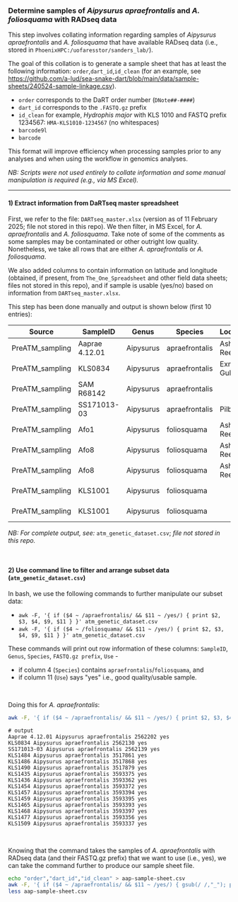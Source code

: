 ### Determine samples of <i>Aipysurus apraefrontalis</i> and <i>A. foliosquama</i> with RADseq data

This step involves collating information regarding samples of <i>Aipysurus apraefrontalis</i> and <i>A. foliosquama</i> that have available RADseq data (i.e., stored in `PhoenixHPC:/uofaresstor/sanders_lab/`).<br>

The goal of this collation is to generate a sample sheet that has at least the following information: `order`,`dart_id`,`id_clean` (for an example, see https://github.com/a-lud/sea-snake-dart/blob/main/data/sample-sheets/240524-sample-linkage.csv).<br>

* `order` corresponds to the DaRT order number (`DNote##-####`)
* `dart_id` corresponds to the `.FASTQ.gz` prefix
* `id_clean` for example, <i>Hydrophis major</i> with KLS 1010 and FASTQ prefix 1234567: `HMA-KLS1010-1234567` (no whitespaces)
* `barcode9l`
* `barcode`

This format will improve efficiency when processing samples prior to any analyses and when using the workflow in genomics analyses.<br>

<i>NB: Scripts were not used entirely to collate information and some manual manipulation is required (e.g., via MS Excel).</i><br>

---

#### 1) Extract information from DaRTseq master spreadsheet
First, we refer to the file: `DARTseq_master.xlsx` (version as of 11 February 2025; file not stored in this repo). We then filter, in MS Excel, for <i>A. apraefrontalis</i> and <i>A. foliosquama</i>. Take note of some of the comments as some samples may be contaminated or other outright low quality. Nonetheless, we take all rows that are either <i>A. apraefrontalis</i> or <i>A. foliosquama</i>.<br>

We also added columns to contain information on latitude and longitude (obtained, if present, from `The_One_Spreadsheet` and other field data sheets; files not stored in this repo), and if sample is usable (yes/no) based on information from `DARTseq_master.xlsx`.<br>

This step has been done manually and output is shown below (first 10 entries):

|Source                  |SampleID      |Genus    |Species       |Location    |Latitude    |Longitude  |DaRT_set    |FASTQ.gz|Comments                             |Use|
|------------------------|--------------|---------|--------------|------------|------------|-----------|------------|--------|-------------------------------------|---|
|PreATM_sampling         |Aaprae 4.12.01|Aipysurus|apraefrontalis|Ashmore Reef|-12.24174549|123.04166  |DNote21-6332|2562202 |Coordinates approximate              |yes|
|PreATM_sampling         |KLS0834       |Aipysurus|apraefrontalis|Exmouth Gulf|-22.166666  |114.2999988|DNote21-6332|2562130 |Coordinates approximate              |yes|
|PreATM_sampling         |SAM R68142    |Aipysurus|apraefrontalis|            |            |           |DNote21-6332|2571051 |Low quality DaRT                     |no |
|PreATM_sampling         |SS171013-03   |Aipysurus|apraefrontalis|Pilbara     |-19.6889305 |118.220874 |DNote21-6332|2562139 |                                     |yes|
|PreATM_sampling         |Afo1          |Aipysurus|foliosquama   |Ashmore Reef|-12.24174549|123.04166  |DNote21-6332|2562140 |Coordinates approximate              |yes|
|PreATM_sampling         |Afo8          |Aipysurus|foliosquama   |Ashmore Reef|-12.24174549|123.04166  |DNote21-6332|2562249 |Coordinates approximate              |yes|
|PreATM_sampling         |Afo8          |Aipysurus|foliosquama   |Ashmore Reef|-12.24174549|123.04166  |DNote21-6332|2571080 |Coordinates approximate              |yes|
|PreATM_sampling         |KLS1001       |Aipysurus|foliosquama   |            |            |           |DNote21-6332|2562209 |WA Coast apraefrontalis_contamination|no |
|PreATM_sampling         |KLS1001       |Aipysurus|foliosquama   |            |            |           |DNote21-6332|2584016 |WA Coast apraefrontalis_contamination|no |

<i>NB: For complete output, see: </i>`atm_genetic_dataset.csv`;<i> file not stored in this repo.</i>

<br>

#### 2) Use command line to filter and arrange subset data (`atm_genetic_dataset.csv`)
In bash, we use the following commands to further manipulate our subset data:
* `awk -F, '{ if ($4 ~ /apraefrontalis/ && $11 ~ /yes/) { print $2, $3, $4, $9, $11 } }' atm_genetic_dataset.csv`
* `awk -F, '{ if ($4 ~ /foliosquama/ && $11 ~ /yes/) { print $2, $3, $4, $9, $11 } }' atm_genetic_dataset.csv`

These commands will print out row information of these columns: `SampleID`, `Genus`, `Species`, `FASTQ.gz prefix`, `Use` - 
* if column 4 (`Species`) contains `apraefrontalis`/`foliosquama`, and 
* if column 11 (`Use`) says "yes" i.e., good quality/usable sample.
<br>

Doing this for <i>A. apraefrontalis</i>:

```bash
awk -F, '{ if ($4 ~ /apraefrontalis/ && $11 ~ /yes/) { print $2, $3, $4, $9, $11 } }' atm_genetic_dataset.csv
```

```
# output
Aaprae 4.12.01 Aipysurus apraefrontalis 2562202 yes
KLS0834 Aipysurus apraefrontalis 2562130 yes
SS171013-03 Aipysurus apraefrontalis 2562139 yes
KLS1484 Aipysurus apraefrontalis 3517861 yes
KLS1486 Aipysurus apraefrontalis 3517868 yes
KLS1490 Aipysurus apraefrontalis 3517879 yes
KLS1435 Aipysurus apraefrontalis 3593375 yes
KLS1436 Aipysurus apraefrontalis 3593362 yes
KLS1454 Aipysurus apraefrontalis 3593372 yes
KLS1457 Aipysurus apraefrontalis 3593394 yes
KLS1459 Aipysurus apraefrontalis 3593395 yes
KLS1465 Aipysurus apraefrontalis 3593393 yes
KLS1468 Aipysurus apraefrontalis 3593397 yes
KLS1477 Aipysurus apraefrontalis 3593356 yes
KLS1509 Aipysurus apraefrontalis 3593337 yes
```
<br>

Knowing that the command takes the samples of <i>A. apraefrontalis</i> with RADseq data (and their FASTQ.gz prefix) that we want to use (i.e., yes), we can take the command further to produce our sample sheet file.

```bash
echo "order","dart_id","id_clean" > aap-sample-sheet.csv
awk -F, '{ if ($4 ~ /apraefrontalis/ && $11 ~ /yes/) { gsub(/ /,"_"); print $8"," $9","toupper(substr($3,1,1))toupper(substr($4,1,2))"-"$2"-"$9 } }' atm_genetic_dataset.csv >> aap-sample-sheet.csv
less aap-sample-sheet.csv
```
